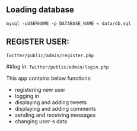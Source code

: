 ## Loading database

``mysql -uUSERNAME -p DATABASE_NAME < data/db.sql``

## REGISTER USER:
``Twitter/public/admin/register.php``

##log in:
``Twitter/public/admin/login.php``

This app contains below functions:

- registering new user
- logging in
- displaying and adding tweets
- displaying and adding comments
- sending and receiving messages
- changing user-s data
